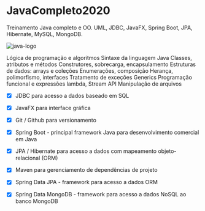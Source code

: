 # JavaCompleto2020
Treinamento Java completo e OO. UML, JDBC, JavaFX, Spring Boot, JPA, Hibernate, MySQL, MongoDB.

![java-logo](https://user-images.githubusercontent.com/50750452/72688791-8c11f700-3ae9-11ea-8c5c-806ec806cd50.jpg)

Lógica de programação e algoritmos
Sintaxe da linguagem Java
Classes, atributos e métodos
Construtores, sobrecarga, encapsulamento
Estruturas de dados: arrays e coleções
Enumerações, composição
Herança, polimorfismo, interfaces
Tratamento de exceções
Generics
Programação funcional e expressões lambda, Stream API
Manipulação de arquivos

- [x] JDBC para acesso a dados baseado em SQL

- [x] JavaFX para interface gráfica

- [x] Git / Github para versionamento

- [x] Spring Boot - principal framework Java para desenvolvimento comercial em Java

- [x] JPA / Hibernate para acesso a dados com mapeamento objeto-relacional (ORM)

- [x] Maven para gerenciamento de dependências de projeto

- [x] Spring Data JPA - framework para acesso a dados ORM

- [x] Spring Data MongoDB - framework para acesso a dados NoSQL ao banco MongoDB

